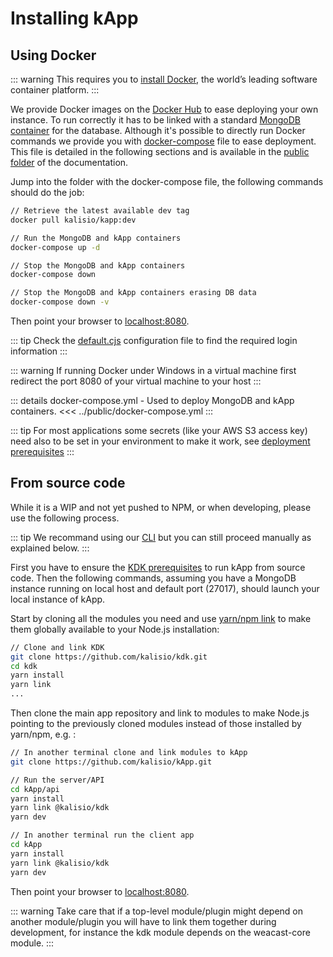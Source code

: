 # Installing kApp

## Using Docker

::: warning
This requires you to [install Docker](https://docs.docker.com/engine/installation/), the world’s leading software container platform.
:::

We provide Docker images on the [Docker Hub](https://hub.docker.com/r/kalisio/kapp/) to ease deploying your own instance. To run correctly it has to be linked with a standard [MongoDB container](https://hub.docker.com/_/mongo/) for the database. Although it's possible to directly run Docker commands we provide you with [docker-compose](https://docs.docker.com/compose/) file to ease deployment. This file is detailed in the following sections and is available in the [public folder](https://github.com/kalisio/kApp/tree/master/docs/public) of the documentation.

Jump into the folder with the docker-compose file, the following commands should do the job:

```bash
// Retrieve the latest available dev tag
docker pull kalisio/kapp:dev

// Run the MongoDB and kApp containers
docker-compose up -d

// Stop the MongoDB and kApp containers
docker-compose down

// Stop the MongoDB and kApp containers erasing DB data
docker-compose down -v
```

Then point your browser to [localhost:8080](http://localhost:8080).

::: tip
Check the [default.cjs](https://github.com/kalisio/kApp/blob/master/api/config/default.cjs) configuration file to find the required login information
:::

::: warning 
If running Docker under Windows in a virtual machine first redirect the port 8080 of your virtual machine to your host
::: 

::: details docker-compose.yml - Used to deploy MongoDB and kApp containers.
<<< ../public/docker-compose.yml
:::

::: tip
For most applications some secrets (like your AWS S3 access key) need also to be set in your environment to make it work, see [deployment prerequisites](https://kalisio.github.io/kdk/guides/development/deploy.html)
::: 

## From source code

While it is a WIP and not yet pushed to NPM, or when developing, please use the following process.

::: tip
We recommand using our [CLI](https://kalisio.github.io/kdk/tools/cli.html#kdk-cli) but you can still proceed manually as explained below.
:::

First you have to ensure the [KDK prerequisites](https://kalisio.github.io/kdk/guides/development/setup.html#prerequisites) to run kApp from source code. Then the following commands, assuming you have a MongoDB instance running on local host and default port (27017), should launch your local instance of kApp.

Start by cloning all the modules you need and use [yarn/npm link](https://docs.npmjs.com/cli/link) to make them globally available to your Node.js installation:
```bash
// Clone and link KDK
git clone https://github.com/kalisio/kdk.git
cd kdk
yarn install
yarn link
...
```

Then clone the main app repository and link to modules to make Node.js pointing to the previously cloned modules instead of those installed by yarn/npm, e.g. :
```bash
// In another terminal clone and link modules to kApp
git clone https://github.com/kalisio/kApp.git

// Run the server/API
cd kApp/api
yarn install
yarn link @kalisio/kdk
yarn dev

// In another terminal run the client app
cd kApp
yarn install
yarn link @kalisio/kdk
yarn dev
```

Then point your browser to [localhost:8080](http://localhost:8080).

::: warning
Take care that if a top-level module/plugin might depend on another module/plugin you will have to link them together during development, for instance the kdk module depends on the weacast-core module.
:::